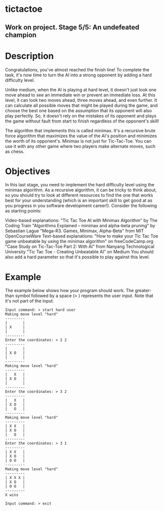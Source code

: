 # tictactoe

## Work on project. Stage 5/5: An undefeated champion

# Description
Congratulations, you've almost reached the finish line! To complete the task, it's now time to turn the AI into a strong opponent by adding a hard difficulty level.

Unlike medium, when the AI is playing at hard level, it doesn't just look one move ahead to see an immediate win or prevent an immediate loss. At this level, it can look two moves ahead, three moves ahead, and even further. It can calculate all possible moves that might be played during the game, and choose the best one based on the assumption that its opponent will also play perfectly. So, it doesn't rely on the mistakes of its opponent and plays the game without fault from start to finish regardless of the opponent's skill!

The algorithm that implements this is called minimax. It's a recursive brute force algorithm that maximizes the value of the AI's position and minimizes the worth of its opponent's. Minimax is not just for Tic-Tac-Toe. You can use it with any other game where two players make alternate moves, such as chess.

# Objectives
In this last stage, you need to implement the hard difficulty level using the minimax algorithm. As a recursive algorithm, it can be tricky to think about, so you should try to look at different resources to find the one that works best for your understanding (which is an important skill to get good at as you progress in you software development career!). Consider the following as starting points:

Video-based explanations:
"Tic Tac Toe AI with Minimax Algorithm" by The Coding Train
"Algorithms Explained – minimax and alpha-beta pruning" by Sebastian Lague
"Mega-R3. Games, Minimax, Alpha-Beta" from MIT OpenCourseWare
Text-based explanations:
"How to make your Tic Tac Toe game unbeatable by using the minimax algorithm" on freeCodeCamp.org
"Case Study on Tic-Tac-Toe Part 2: With AI" from Nanyang Technological University
"Tic Tac Toe - Creating Unbeatable AI" on Medium
You should also add a hard parameter so that it's possible to play against this level.

# Example

The example below shows how your program should work.
The greater-than symbol followed by a space (> ) represents the user input. Note that it's not part of the input.

```
Input command: > start hard user
Making move level "hard"
---------
|       |
| X     |
|       |
---------
Enter the coordinates: > 2 2
---------
|       |
| X O   |
|       |
---------
Making move level "hard"
---------
|   X   |
| X O   |
|       |
---------
Enter the coordinates: > 3 2
---------
|   X   |
| X O   |
|   O   |
---------
Making move level "hard"
---------
| X X   |
| X O   |
|   O   |
---------
Enter the coordinates: > 3 1
---------
| X X   |
| X O   |
| O O   |
---------
Making move level "hard"
---------
| X X X |
| X O   |
| O O   |
---------
X wins

Input command: > exit
```
